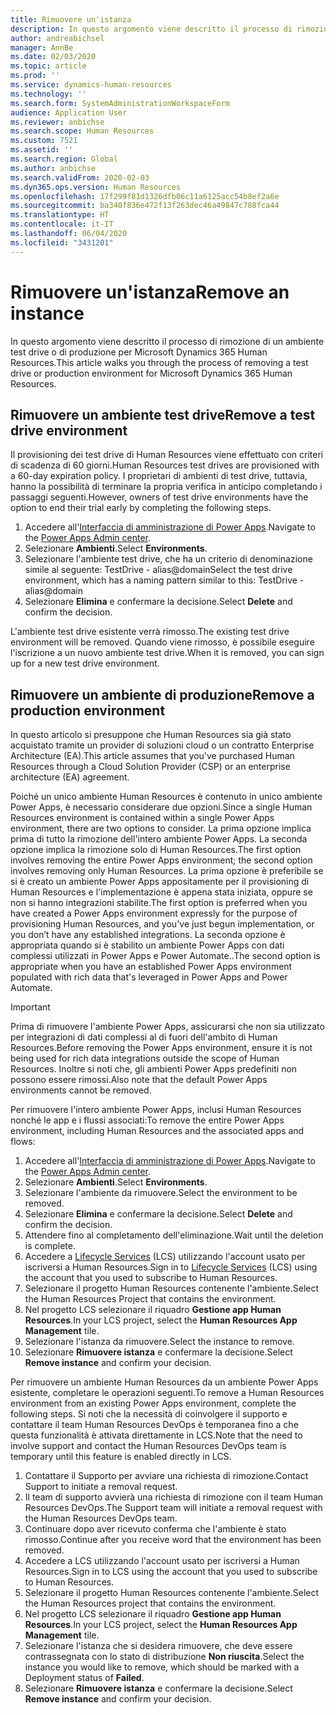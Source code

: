 ```yaml
---
title: Rimuovere un'istanza
description: In questo argomento viene descritto il processo di rimozione di un ambiente test drive o di produzione per Microsoft Dynamics 365 Human Resources.
author: andreabichsel
manager: AnnBe
ms.date: 02/03/2020
ms.topic: article
ms.prod: ''
ms.service: dynamics-human-resources
ms.technology: ''
ms.search.form: SystemAdministrationWorkspaceForm
audience: Application User
ms.reviewer: anbichse
ms.search.scope: Human Resources
ms.custom: 7521
ms.assetid: ''
ms.search.region: Global
ms.author: anbichse
ms.search.validFrom: 2020-02-03
ms.dyn365.ops.version: Human Resources
ms.openlocfilehash: 17f299f81d1326dfb06c11a6125acc54b8ef2a6e
ms.sourcegitcommit: ba340f836e472f13f263dec46a49847c788fca44
ms.translationtype: HT
ms.contentlocale: it-IT
ms.lasthandoff: 06/04/2020
ms.locfileid: "3431201"
---
```

# <a name="remove-an-instance"></a><span data-ttu-id="b223c-103">Rimuovere un'istanza</span><span class="sxs-lookup"><span data-stu-id="b223c-103">Remove an instance</span></span>

<span data-ttu-id="b223c-104">In questo argomento viene descritto il processo di rimozione di un ambiente test drive o di produzione per Microsoft Dynamics 365 Human Resources.</span><span class="sxs-lookup"><span data-stu-id="b223c-104">This article walks you through the process of removing a test drive or production environment for Microsoft Dynamics 365 Human Resources.</span></span>

## <a name="remove-a-test-drive-environment"></a><span data-ttu-id="b223c-105">Rimuovere un ambiente test drive</span><span class="sxs-lookup"><span data-stu-id="b223c-105">Remove a test drive environment</span></span>

<span data-ttu-id="b223c-106">Il provisioning dei test drive di Human Resources viene effettuato con criteri di scadenza di 60 giorni.</span><span class="sxs-lookup"><span data-stu-id="b223c-106">Human Resources test drives are provisioned with a 60-day expiration policy.</span></span> <span data-ttu-id="b223c-107">I proprietari di ambienti di test drive, tuttavia, hanno la possibilità di terminare la propria verifica in anticipo completando i passaggi seguenti.</span><span class="sxs-lookup"><span data-stu-id="b223c-107">However, owners of test drive environments have the option to end their trial early by completing the following steps.</span></span> 

1. <span data-ttu-id="b223c-108">Accedere all'[Interfaccia di amministrazione di Power Apps](https://admin.businessplatform.microsoft.com/).</span><span class="sxs-lookup"><span data-stu-id="b223c-108">Navigate to the [Power Apps Admin center](https://admin.businessplatform.microsoft.com/).</span></span>
2. <span data-ttu-id="b223c-109">Selezionare **Ambienti**.</span><span class="sxs-lookup"><span data-stu-id="b223c-109">Select **Environments**.</span></span>
3. <span data-ttu-id="b223c-110">Selezionare l'ambiente test drive, che ha un criterio di denominazione simile al seguente: TestDrive - alias@domain</span><span class="sxs-lookup"><span data-stu-id="b223c-110">Select the test drive environment, which has a naming pattern similar to this: TestDrive - alias@domain</span></span>
4. <span data-ttu-id="b223c-111">Selezionare **Elimina** e confermare la decisione.</span><span class="sxs-lookup"><span data-stu-id="b223c-111">Select **Delete** and confirm the decision.</span></span> 

<span data-ttu-id="b223c-112">L'ambiente test drive esistente verrà rimosso.</span><span class="sxs-lookup"><span data-stu-id="b223c-112">The existing test drive environment will be removed.</span></span> <span data-ttu-id="b223c-113">Quando viene rimosso, è possibile eseguire l'iscrizione a un nuovo ambiente test drive.</span><span class="sxs-lookup"><span data-stu-id="b223c-113">When it is removed, you can sign up for a new test drive environment.</span></span> 

## <a name="remove-a-production-environment"></a><span data-ttu-id="b223c-114">Rimuovere un ambiente di produzione</span><span class="sxs-lookup"><span data-stu-id="b223c-114">Remove a production environment</span></span>

<span data-ttu-id="b223c-115">In questo articolo si presuppone che Human Resources sia già stato acquistato tramite un provider di soluzioni cloud o un contratto Enterprise Architecture (EA).</span><span class="sxs-lookup"><span data-stu-id="b223c-115">This article assumes that you've purchased Human Resources through a Cloud Solution Provider (CSP) or an enterprise architecture (EA) agreement.</span></span> 

<span data-ttu-id="b223c-116">Poiché un unico ambiente Human Resources è contenuto in unico ambiente Power Apps, è necessario considerare due opzioni.</span><span class="sxs-lookup"><span data-stu-id="b223c-116">Since a single Human Resources environment is contained within a single Power Apps environment, there are two options to consider.</span></span> <span data-ttu-id="b223c-117">La prima opzione implica prima di tutto la rimozione dell'intero ambiente Power Apps. La seconda opzione implica la rimozione solo di Human Resources.</span><span class="sxs-lookup"><span data-stu-id="b223c-117">The first option involves removing the entire Power Apps environment; the second option involves removing only Human Resources.</span></span> <span data-ttu-id="b223c-118">La prima opzione è preferibile se si è creato un ambiente Power Apps appositamente per il provisioning di Human Resources e l'implementazione è appena stata iniziata, oppure se non si hanno integrazioni stabilite.</span><span class="sxs-lookup"><span data-stu-id="b223c-118">The first option is preferred when you have created a Power Apps environment expressly for the purpose of provisioning Human Resources, and you've just begun implementation, or you don’t have any established integrations.</span></span> <span data-ttu-id="b223c-119">La seconda opzione è appropriata quando si è stabilito un ambiente Power Apps con dati complessi utilizzati in Power Apps e Power Automate..</span><span class="sxs-lookup"><span data-stu-id="b223c-119">The second option is appropriate when you have an established Power Apps environment populated with rich data that's leveraged in Power Apps and Power Automate.</span></span>

> [!Important]
> <span data-ttu-id="b223c-120">Prima di rimuovere l'ambiente Power Apps, assicurarsi che non sia utilizzato per integrazioni di dati complessi al di fuori dell'ambito di Human Resources.</span><span class="sxs-lookup"><span data-stu-id="b223c-120">Before removing the Power Apps environment, ensure it is not being used for rich data integrations outside the scope of Human Resources.</span></span> <span data-ttu-id="b223c-121">Inoltre si noti che, gli ambienti Power Apps predefiniti non possono essere rimossi.</span><span class="sxs-lookup"><span data-stu-id="b223c-121">Also note that the default Power Apps environments cannot be removed.</span></span> 

<span data-ttu-id="b223c-122">Per rimuovere l'intero ambiente Power Apps, inclusi Human Resources nonché le app e i flussi associati:</span><span class="sxs-lookup"><span data-stu-id="b223c-122">To remove the entire Power Apps environment, including Human Resources and the associated apps and flows:</span></span>

1. <span data-ttu-id="b223c-123">Accedere all'[Interfaccia di amministrazione di Power Apps](https://admin.businessplatform.microsoft.com/).</span><span class="sxs-lookup"><span data-stu-id="b223c-123">Navigate to the [Power Apps Admin center](https://admin.businessplatform.microsoft.com/).</span></span>
2. <span data-ttu-id="b223c-124">Selezionare **Ambienti**.</span><span class="sxs-lookup"><span data-stu-id="b223c-124">Select **Environments**.</span></span>
3. <span data-ttu-id="b223c-125">Selezionare l'ambiente da rimuovere.</span><span class="sxs-lookup"><span data-stu-id="b223c-125">Select the environment to be removed.</span></span>
4. <span data-ttu-id="b223c-126">Selezionare **Elimina** e confermare la decisione.</span><span class="sxs-lookup"><span data-stu-id="b223c-126">Select **Delete** and confirm the decision.</span></span> 
5. <span data-ttu-id="b223c-127">Attendere fino al completamento dell'eliminazione.</span><span class="sxs-lookup"><span data-stu-id="b223c-127">Wait until the deletion is complete.</span></span>
6. <span data-ttu-id="b223c-128">Accedere a [Lifecycle Services](https://lcs.dynamics.com/Logon/Index) (LCS) utilizzando l'account usato per iscriversi a Human Resources.</span><span class="sxs-lookup"><span data-stu-id="b223c-128">Sign in to [Lifecycle Services](https://lcs.dynamics.com/Logon/Index) (LCS) using the account that you used to subscribe to Human Resources.</span></span> 
7. <span data-ttu-id="b223c-129">Selezionare il progetto Human Resources contenente l'ambiente.</span><span class="sxs-lookup"><span data-stu-id="b223c-129">Select the Human Resources Project that contains the environment.</span></span> 
8. <span data-ttu-id="b223c-130">Nel progetto LCS selezionare il riquadro **Gestione app Human Resources**.</span><span class="sxs-lookup"><span data-stu-id="b223c-130">In your LCS project, select the **Human Resources App Management** tile.</span></span> 
9. <span data-ttu-id="b223c-131">Selezionare l'istanza da rimuovere.</span><span class="sxs-lookup"><span data-stu-id="b223c-131">Select the instance to remove.</span></span> 
10. <span data-ttu-id="b223c-132">Selezionare **Rimuovere istanza** e confermare la decisione.</span><span class="sxs-lookup"><span data-stu-id="b223c-132">Select **Remove instance** and confirm your decision.</span></span>  

<span data-ttu-id="b223c-133">Per rimuovere un ambiente Human Resources da un ambiente Power Apps esistente, completare le operazioni seguenti.</span><span class="sxs-lookup"><span data-stu-id="b223c-133">To remove a Human Resources environment from an existing Power Apps environment, complete the following steps.</span></span> <span data-ttu-id="b223c-134">Si noti che la necessità di coinvolgere il supporto e contattare il team Human Resources DevOps è temporanea fino a che questa funzionalità è attivata direttamente in LCS.</span><span class="sxs-lookup"><span data-stu-id="b223c-134">Note that the need to involve support and contact the Human Resources DevOps team is temporary until this feature is enabled directly in LCS.</span></span>

1. <span data-ttu-id="b223c-135">Contattare il Supporto per avviare una richiesta di rimozione.</span><span class="sxs-lookup"><span data-stu-id="b223c-135">Contact Support to initiate a removal request.</span></span>
2. <span data-ttu-id="b223c-136">Il team di supporto avvierà una richiesta di rimozione con il team Human Resources DevOps.</span><span class="sxs-lookup"><span data-stu-id="b223c-136">The Support team will initiate a removal request with the Human Resources DevOps team.</span></span> 
3. <span data-ttu-id="b223c-137">Continuare dopo aver ricevuto conferma che l'ambiente è stato rimosso.</span><span class="sxs-lookup"><span data-stu-id="b223c-137">Continue after you receive word that the environment has been removed.</span></span>
4.  <span data-ttu-id="b223c-138">Accedere a LCS utilizzando l'account usato per iscriversi a Human Resources.</span><span class="sxs-lookup"><span data-stu-id="b223c-138">Sign in to LCS using the account that you used to subscribe to Human Resources.</span></span> 
5. <span data-ttu-id="b223c-139">Selezionare il progetto Human Resources contenente l'ambiente.</span><span class="sxs-lookup"><span data-stu-id="b223c-139">Select the Human Resources project that contains the environment.</span></span> 
6. <span data-ttu-id="b223c-140">Nel progetto LCS selezionare il riquadro **Gestione app Human Resources**.</span><span class="sxs-lookup"><span data-stu-id="b223c-140">In your LCS project, select the **Human Resources App Management** tile.</span></span> 
7. <span data-ttu-id="b223c-141">Selezionare l'istanza che si desidera rimuovere, che deve essere contrassegnata con lo stato di distribuzione **Non riuscita**.</span><span class="sxs-lookup"><span data-stu-id="b223c-141">Select the instance you would like to remove, which should be marked with a Deployment status of **Failed**.</span></span>
8. <span data-ttu-id="b223c-142">Selezionare **Rimuovere istanza** e confermare la decisione.</span><span class="sxs-lookup"><span data-stu-id="b223c-142">Select **Remove instance** and confirm your decision.</span></span> 
